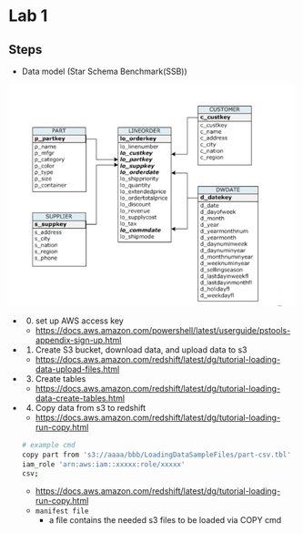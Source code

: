 # Lab 1

## Steps

- Data model (Star Schema Benchmark(SSB))
<p align="center"><img src ="https://github.com/yennanliu/redshift-poc/blob/main/lab1/doc/data_model.png" ></p>

- 0) set up AWS access key
	- https://docs.aws.amazon.com/powershell/latest/userguide/pstools-appendix-sign-up.html

- 1) Create S3 bucket, download data, and upload data to s3
	- https://docs.aws.amazon.com/redshift/latest/dg/tutorial-loading-data-upload-files.html

- 3) Create tables
	- https://docs.aws.amazon.com/redshift/latest/dg/tutorial-loading-data-create-tables.html

- 4) Copy data from s3 to redshift
	- https://docs.aws.amazon.com/redshift/latest/dg/tutorial-loading-run-copy.html
	```bash
	# example cmd
	copy part from 's3://aaaa/bbb/LoadingDataSampleFiles/part-csv.tbl' 
	iam_role 'arn:aws:iam::xxxxx:role/xxxxx'
	csv;
	```
	- https://docs.aws.amazon.com/redshift/latest/dg/tutorial-loading-run-copy.html
	- `manifest file`
		- a file contains the needed s3 files to be loaded via COPY cmd
